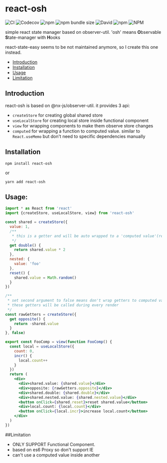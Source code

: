 # react-osh
![CI](https://github.com/rainmanhhh/react-osh/workflows/CI/badge.svg)
![Codecov](https://img.shields.io/codecov/c/gh/rainmanhhh/react-osh)
![npm](https://img.shields.io/npm/v/react-osh)
![npm bundle size](https://img.shields.io/bundlephobia/minzip/react-osh)
![David](https://img.shields.io/david/rainmanhhh/react-osh)
![npm](https://img.shields.io/npm/dm/react-osh)
![NPM](https://img.shields.io/npm/l/react-osh)

simple react state manager based on observer-util. 'osh' means **O**bservable **S**tate-manager with **H**ooks

react-state-easy seems to be not maintained anymore, so I create this one instead.

- [Introduction](#introduction)
- [Installation](#installation)
- [Usage](#usage)
- [Limitation](#limitation)

## Introduction
react-osh is based on @nx-js/observer-util. it provides 3 api: 
- `createStore` for creating global shared store
- `useLocalStore` for creating local store inside functional component
- `view` for wrapping components to make them observe store changes
- `computed` for wrapping a function to computed value. similar to `React.useMemo` but don't need to specific dependencies manually

## Installation

`npm install react-osh`

or

`yarn add react-osh`

## Usage:
```jsx harmony
import * as React from 'react'
import {createStore, useLocalStore, view} from 'react-osh'

const shared = createStore({
  value: 1,
  /**
   * this is a getter and will be auto wrapped to a 'computed value'(re-compute only when shared.value is changed)
   */
  get double() {
    return shared.value * 2
  },
  nested: {
    value: 'foo'
  },
  reset() {
    shared.value = Math.random()
  }
})

/**
 * set second argument to false means don't wrap getters to computed values.
 * these getters will be called during every render
 */
const rawGetters = createStore({
  get opposite() {
    return -shared.value
  }  
}, false)

export const FooComp = view(function FooComp() {
  const local = useLocalStore({
    count: 0,
    incr() {
      local.count++
    }
  })
  return (
    <div>
      <div>shared.value: {shared.value}</div>
      <div>opposite: {rawGetters.opposite}</div>
      <div>shared.double: {shared.double}</div>
      <div>shared.nested.value: {shared.nested.value}</div>
      <button onClick={shared.reset}>reset shared.value</button>
      <div>local.count: {local.count}</div>
      <button onClick={local.incr}>increase local.count</button>
    </div>
  )
})
```

##Limitation
- ONLY SUPPORT Functional Component.
- based on es6 Proxy so don't support IE
- can't use a computed value inside another